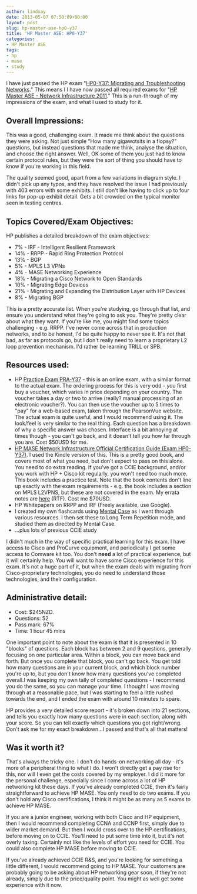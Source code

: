 ```yaml
---
author: lindsay
date: 2013-05-07 07:50:09+00:00
layout: post
slug: hp-master-ase-hp0-y37
title: 'HP Master ASE: HP0-Y37'
categories:
- HP Master ASE
tags:
- hp
- mase
- study
---
```


I have just passed the HP exam "[HP0-Y37: Migrating and Troubleshooting Networks](http://www.certificationexplorer.com/Documents/HP0-Y37.pdf)." This means I I have now passed all required exams for "[HP Master ASE - Network Infrastructure 2011](https://www.hpe.com/certification/data_card/HP_MASE_Network_Infrastructure_2011.html)." This is a run-through of my impressions of the exam, and what I used to study for it.

## Overall Impressions:

This was a good, challenging exam. It made me think about the questions they were asking. Not just simple "How many gigawotsits in a flopsy?" questions, but instead questions that made me think, analyse the situation, and choose the right answer. Well, OK some of them you just had to know certain protocol rules, but they were the sort of thing you should have to know if you're working in this field.

The quality seemed good, apart from a few variations in diagram style. I didn't pick up any typos, and they have resolved the issue I had previously with 403 errors with some exhibits. I still don't like having to click up to four links for pop-up exhibit detail. Gets a bit crowded on the typical monitor seen in testing centres.

## Topics Covered/Exam Objectives:

HP publishes a detailed breakdown of the exam objectives:

* 7% - IRF - Intelligent Resilient Framework
* 14% - RRPP - Rapid Ring Protection Protocol
* 13% - BGP
* 5% - MPLS L3 VPNs
* 4% - MASE Networking Experience
* 18% - Migrating a Cisco Network to Open Standards
* 10% - Migrating Edge Devices
* 21% - Migrating and Expanding the Distribution Layer with HP Devices
* 8% - Migrating BGP

This is a pretty accurate list. When you're studying, go through that list, and ensure you understand what they're going to ask you. They're pretty clear about what they want. If you're like me, you might find some topics challenging - e.g. RRPP. I've never come across that in production networks, and to be honest, I'd be quite happy to never see it. It's not that bad, as far as protocols go, but I don't really need to learn a proprietary L2 loop prevention mechanism. I'd rather be learning TRILL or SPB.

## Resources used:

* HP [Practice Exam PRA-Y37](https://www.hpe.com/certification/practice_exams.html) - this is an online exam, with a similar format to the actual exam. The ordering process for this is very odd - you first buy a voucher, which varies in price depending on your country. The voucher takes a day or two to arrive (really? manual processing of an electronic voucher?). You can then use the voucher up to 5 times to "pay" for a web-based exam, taken through the PearsonVue website. The actual exam is quite useful, and I would recommend using it. The look/feel is very similar to the real thing. Each question has a breakdown of why a specific answer was chosen. Interface is a bit annoying at times though - you can't go back, and it doesn't tell you how far through you are. Cost $50USD for me.
* [HP MASE Network Infrastructure Official Certification Guide (Exam HP0-Y37)](https://www.hpe.com/product/HP+MASE+Network+Infrastructure+Official+Exam+Certification+Guide+Exam+HP0-Y37-Hardcover-6053). I used the Kindle version of this. This is a pretty good book, and covers most of what you need, but don't expect to pass on this alone. You need to do extra reading. If you've got a CCIE background, and/or you work with HP + Cisco kit regularly, you won't need too much more. This book includes a practice test. Note that the book contents don't line up exactly with the exam requirements - e.g. the book includes a section on MPLS L2VPNS, but these are not covered in the exam. My errata notes are [here](/assets/2013/03/HP0-Y32-Technical-Errata.rtf) (RTF). Cost me $70USD.
* HP Whitepapers on RRPP and IRF (Freely available, use Google).
* I created my own flashcards using [Mental Case](http://www.mentalcaseapp.com) as I went through various resources. I then set these to Long Term Repetition mode, and studied them as directed by Mental Case.
* ...plus lots of previous CCIE study

I didn't much in the way of specific practical learning for this exam. I have access to Cisco and ProCurve equipment, and periodically I get some access to Comware kit too. You don't **need** a lot of practical experience, but it will certainly help. You will want to have some Cisco experience for this exam. It's not a huge part of it, but when the exam deals with migrating from Cisco-proprietary technologies, you do need to understand those technologies, and their configuration.

## Administrative detail:

* Cost: $245NZD.
* Questions: 52
* Pass mark: 67%
* Time: 1 hour 45 mins

One important point to note about the exam is that it is presented in 10 "blocks" of questions. Each block has between 2 and 9 questions, generally focusing on one particular area. Within a block, you can move back and forth. But once you complete that block, you can't go back. You get told how many questions are in your current block, and which block number you're up to, but you don't know how many questions you've completed overall.I was keeping my own tally of completed questions - I recommend you do the same, so you can manage your time. I thought I was moving through at a reasonable pace, but I was starting to feel a little rushed towards the end, and I ended the exam with around 10 minutes to spare.

HP provides a very detailed score report - it's broken down into 21 sections, and tells you exactly how many questions were in each section, along with your score. So you can tell exactly which questions you got right/wrong. Don't ask me for my exact breakdown...I passed and that's all that matters!

## Was it worth it?

That's always the tricky one. I don't do hands-on networking all day - it's more of a peripheral thing to what I do. I won't directly get a pay rise for this, nor will I even get the costs covered by my employer. I did it more for the personal challenge, especially since I come across a lot of HP networking kit these days. If you've already completed CCIE, then it's fairly straightforward to achieve HP MASE. You only need to do two exams. If you don't hold any Cisco certifications, I think it might be as many as 5 exams to achieve HP MASE.

If you are a junior engineer, working with both Cisco and HP equipment, then I would recommend completing CCNA and CCNP first, simply due to wider market demand. But then I would cross over to the HP certifications, before moving on to CCIE. You'll need to put some time into it, but it's not overly taxing. Certainly not like the levels of effort you need for CCIE. You could also complete HP MASE before moving to CCIE.

If you've already achieved CCIE R&S, and you're looking for something a little different, I would recommend going to HP MASE. Your customers are probably going to be asking about HP networking gear soon, if they're not already, simply due to the price/quality point. You might as well get some experience with it now.
